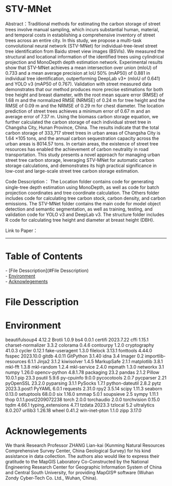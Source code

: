 # STV-MNet

Abstract：Traditional methods for estimating the carbon storage of street trees involve manual sampling, which incurs substantial human, material, and temporal costs in establishing a comprehensive inventory of street trees across an entire city. In this study, we propose a multi-task convolutional neural network (STV-MNet) for individual-tree-level street tree identification from Baidu street view images (BSVIs). We measured the structural and locational information of the identified trees using cylindrical projection and MonoDepth depth estimation network. Experimental results show that STV-MNet achieves a mean intersection over union (mIoU) of 0.733 and a mean average precision at IoU 50% (mAP50) of 0.881 in individual tree identification, outperforming DeepLab v3+ (mIoU of 0.641) and YOLO v3 (mAP50 of 0.767). Validation with street measured data demonstrates that our method produces more precise estimations for both tree height and breast diameter, with the root mean square error (RMSE) of 1.68 m and the normalized RMSE (NRMSE) of 0.24 m for tree height and the RMSE of 0.09 m and the NRMSE of 0.29 m for chest diameter. The location prediction of street trees achieves a minimum error of 0.67 m and an average error of 7.37 m. Using the biomass carbon storage equation, we further calculated the carbon storage of each individual street tree in Changsha City, Hunan Province, China. The results indicate that the total carbon storage of 333,717 street trees in urban areas of Changsha City is 1.64 ×105 tons, and the annual carbon sequestration capacity across the urban areas is 8014.57 tons. In certain areas, the existence of street tree resources has enabled the achievement of carbon neutrality in road transportation. This study presents a novel approach for managing urban street tree carbon storage, leveraging STV-MNet for automatic carbon storage calculations, and demonstrates its high practical significance in low-cost and large-scale street tree carbon storage estimation.

Code Desscription：
The Location folder contains code for generating single-tree depth estimation using MonoDepth, as well as code for batch projection coordinates and tree coordinate calculation.
The Others folder includes code for calculating tree carbon stock, carbon density, and carbon emissions.
The STV-MNet folder contains the main code for model object detection and semantic segmentation, as well as training, testing, and validation code for YOLO v3 and DeepLab v3.
The structure folder includes R code for calculating tree height and diameter at breast height (DBH).

Link to Paper：

***

# Table of Contents
- [File Desscription](#File Desscription)  
- [Environment](#installment)  
- [Acknowlegements](#Acknowlegements) 

# File Desscription

# Environment
beautifulsoup4      4.12.2
Brotli              1.0.9
bs4                 0.0.1
certifi             2023.7.22
cffi                1.15.1
charset-normalizer  3.3.2
colorama            0.4.6
contourpy           1.2.0
cryptography        41.0.3
cycler              0.12.1
fake-useragent      1.3.0
filelock            3.13.1
fonttools           4.44.0
fsspec              2023.10.0
gitdb               4.0.11
GitPython           3.1.40
idna                3.4
Imager              0.2
importlib-resources 6.1.1
Jinja2              3.1.2
kiwisolver          1.4.5
MarkupSafe          2.1.1
matplotlib          3.8.1
mkl-fft             1.3.8
mkl-random          1.2.4
mkl-service         2.4.0
mpmath              1.3.0
networkx            3.1
numpy               1.26.0
opencv-python       4.8.1.78
packaging           23.2
pandas              2.1.2
Pillow              10.0.1
pip                 23.3
psutil              5.9.6
py-cpuinfo          9.0.0
pycocotools         2.0.7
pycparser           2.21
pyOpenSSL           23.2.0
pyparsing           3.1.1
PySocks             1.7.1
python-dateutil     2.8.2
pytz                2023.3.post1
PyYAML              6.0.1
requests            2.31.0
rpy2                3.5.14
scipy               1.11.3
seaborn             0.13.0
setuptools          68.0.0
six                 1.16.0
smmap               5.0.1
soupsieve           2.5
sympy               1.11.1
thop                0.1.1.post2209072238
torch               2.0.0
torchaudio          2.0.0
torchvision         0.15.0
tqdm                4.66.1
typing_extensions   4.7.1
tzdata              2023.3
tzlocal             5.2
ultralytics         8.0.207
urllib3             1.26.18
wheel               0.41.2
win-inet-pton       1.1.0
zipp                3.17.0

# Acknowlegements
We thank Research Professor ZHANG Lian-kai (Kunming Natural Resources Comprehensive Survey Center, China Geological Survey) for his kind assistance in data collection. The authors also would like to express their gratitude to the MapGIS Laboratory Co-Constructed by the National Engineering Research Center for Geographic Information System of China and Central South University, for providing MapGIS® software (Wuhan Zondy Cyber-Tech Co. Ltd., Wuhan, China).